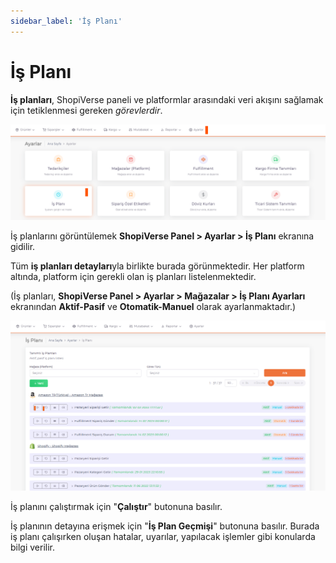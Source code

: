 ```yaml
---
sidebar_label: 'İş Planı'
---
```


# İş Planı

**İş planları**, ShopiVerse paneli ve platformlar arasındaki veri akışını sağlamak için tetiklenmesi gereken *görevlerdir*. 

![BusinessPlan](../img/BusinessPlan.png)

İş planlarını görüntülemek **ShopiVerse Panel > Ayarlar > İş Planı** ekranına gidilir. 

Tüm **iş planları detayları**yla birlikte burada görünmektedir. Her platform altında, platform için gerekli olan iş planları listelenmektedir. 

(İş planları, **ShopiVerse Panel > Ayarlar > Mağazalar > İş Planı Ayarları** ekranından **Aktif-Pasif** ve **Otomatik-Manuel** olarak ayarlanmaktadır.) 

![BusinessPlanRun](../img/BusinessPlanRun.png)

İş planını çalıştırmak için "**Çalıştır**" butonuna basılır. 

İş planının detayına erişmek için "**İş Plan Geçmişi**" butonuna basılır. Burada iş planı çalışırken oluşan hatalar, uyarılar, yapılacak işlemler gibi konularda bilgi verilir. 